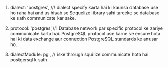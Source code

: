 1) dialect: 'postgres',      //! dialect specify karta hai ki kaunsa database use ho raha hai and us hisab se Sequelize library sahi tareeke se database ke sath communicate kar sake.

2) protocol: 'postgres',//! Database network par specific protocol ke zariye communicate karta hai. PostgreSQL protocol use karne se ensure hota hai ki data exchange aur connection PostgreSQL standards ke anusar ho.

3) dialectModule: pg  ,  // iske  through squilize communicate hota hai postgersql k sath
